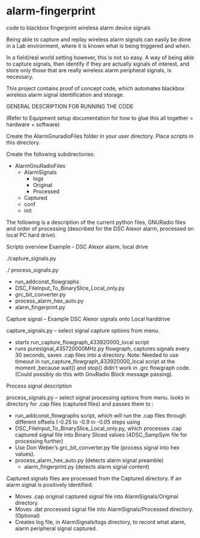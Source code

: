 # alarm-fingerprint
code to blackbox fingerprint wireless alarm device signals

Being able to capture and replay wireless alarm signals can easily be done in a Lab environment, where it is known what is being triggered and when.

In a field/real world setting however, this is not so easy. A way of being able to capture signals, then identify if they are actually signals of interest, and store only those that are really wireless alarm peripheral signals, is necessary.

This project contains proof of concept code, which automates blackbox wireless alarm signal identification and storage.

GENERAL DESCRIPTION FOR RUNNING THE CODE

(Refer to Equipment setup documentation for how to glue this all together = hardware + software)

Create the AlarmGnuradioFiles folder in your user directory. Place scripts in this directory.

Create the following subdirectories:

- AlarmGnuRadioFiles
   - AlarmSignals
     - logs
     - Original
     - Processed
  - Captured
  - conf
  - init
  
The following is a description of the current python files, GNURadio files and order of processing (described for the DSC Alexor alarm, processed on local PC hard drive).

Scripts overview Example – DSC Alexor alarm, local drive

./capture_signals.py

./ process_signals.py 
   - run_addconst_flowgraphs 
   - DSC_FileInput_To_BinarySlice_Local_only.py 
   - grc_bit_converter.py 
   - process_alarm_hex_auto.py 
   - alarm_fingerprint.py

Capture signal – Example DSC Alexor signals onto Local harddrive

capture_signals.py – select signal capture options from menu.
  - starts run_capture_flowgraph_433920000_local script
  - runs puresignal_435720000MHz.py flowgraph, captures signals every 30 seconds, saves .cap files into a directory.
Note: Needed to use timeout in run_capture_flowgraph_433920000_local script at the moment ,because wait() and stop() didn't work in .grc flowgraph code. (Could possibly do this with GnuRadio Block message passing). 

Process signal description

process_signals.py – select signal processing options from menu. looks in directory for .cap files (captured files) and passes them to :
- run_addconst_flowgraphs script, which will run the .cap files through different offsets (-0.25 to -0.9 in -0.05 steps using
- DSC_FileInput_To_BinarySlice_Local_only.py, which processes .cap captured signal file into Binary Sliced values (4DSC_SampSym file for processing further)
- Use Don Weber’s grc_bit_converter.py file (process signal into hex values).
- process_alarm_hex_auto.py (detects alarm signal preamble)
  - alarm_fingerprint.py (detects alarm signal content)

Captured signals files are processed from the Captured directory. If an alarm signal is positively identified:

- Moves .cap original captured signal file into AlarmSignals/Original directory.
- Moves .dat processed signal file into AlarmSignals/Processed directory. (Optional)
- Creates log file, in AlarmSignals/logs directory, to record what alarm, alarm peripheral signal captured.
